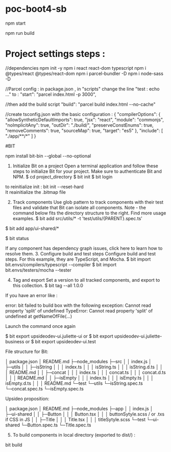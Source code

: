 # poc-boot4-sb

npm start

npm run build

# Project settings steps :

//dependencies
npm init -y
npm i react react-dom typescript
npm i @types/react @types/react-dom
npm i parcel-bundler -D
npm i node-sass -D



//Parcel config : in package.json , in "scripts" change the line "test : echo ..." to :
    "start": "parcel index.html -p 3000",

//then add the build script
    "build": "parcel build index.html --no-cache"

//create tsconfig.json with the basic configuration :
{
    "compilerOptions": {
      "allowSyntheticDefaultImports": true,
      "jsx": "react",
      "module": "commonjs",
      "noImplicitAny": true,
      "outDir": "./build/",
      "preserveConstEnums": true,
      "removeComments": true,
      "sourceMap": true,
      "target": "es5"
    },
    "include": [
      "./app/**/*"
    ]
  }

  #BIT 

  npm install bit-bin --global --no-optional

1. Initialize Bit on a project
Open a terminal application and follow these steps to initialize Bit for your project. Make sure to authenticate Bit and NPM.
$ cd project_directory
$ bit init
$ bit login
 
to reinitialize init :
bit init --reset-hard   
It reainitialize the .bitmap file
 
2. Track components
Use glob pattern to track components with their test files and validate that Bit can isolate all components. Note - the command below fits the directory structure to the right. Find more usage examples.
$ bit add src/utils/* -t 'test/utils/{PARENT}.spec.ts'

$ bit add app/ui-shared/*


$ bit status
 
If any component has dependency graph issues, click here to learn how to resolve them.
3. Configure build and test steps
Configure build and test steps. For this example, they are TypeScript, and Mocha.
$ bit import bit.envs/compilers/typescript --compiler
$ bit import bit.envs/testers/mocha --tester
 
4. Tag and export
Set a version to all tracked components, and export to this collection.
$ bit tag --all 1.0.0

If you have an error like : 

error: bit failed to build box with the following exception:
Cannot read property 'split' of undefined
TypeError: Cannot read property 'split' of undefined
    at getNameOfFile(...)

Launch the command once again



$ bit export upsideodev-ui.juliette-ui
or
$ bit export upsideodev-ui.juliette-business
or
$ bit export upsideodev-ui.test
 
 File structure for Bit: 

 
│  package.json
│  README.md
├─node_modules
├─src
│  │  index.js
│  ├─utils
│  │  ├─isString
│  │  │    index.ts
│  │  │    isString.ts
│  │  │    isString.d.ts
│  │  │    README.md
│  │  ├─concat
│  │  │    index.ts
│  │  │    concat.ts
│  │  │    concat.d.ts
│  │  │    README.md
│  │  ├─isEmpty
│  │  │    index.ts
│  │  │    isEmpty.ts
│  │  │    isEmpty.d.ts
│  │  │    README.md
└─test
    └─utils
        └─isString.spec.ts
        └─concat.spec.ts
        └─isEmpty.spec.ts
 
 
Upsideo proposition:
 
│  package.json
│  README.md
├─node_modules
├─app
│  │  index.js
│  ├─ui-shared
│  │  ├─Button
│  │  │    Button.tsx
│  │  │    buttonSytyle.scss / or .txs if CSS in JS
│  │  ├─Title
│  │  │    Title.tsx
│  │  │    titleSytyle.scss
└─test
    └─ui-shared
        └─Button.spec.ts
        └─Title.spec.ts
 


5. To build components in local directory (exported to dist/) : 

bit build
